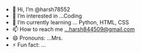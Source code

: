 - 👋 Hi, I’m @harsh78552
- 👀 I’m interested in ...Coding
- 🌱 I’m currently learning ... Python, HTML, CSS
- 📫 How to reach me ...harsh844509@gmail.com
- 😄 Pronouns: ...Mrs.
- ⚡ Fun fact: ...

<!---
harsh78552/harsh78552 is a ✨ special ✨ repository because its `README.md` (this file) appears on your GitHub profile.
You can click the Preview link to take a look at your changes.
--->
